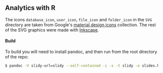 Analytics with R
----------------

The icons `database_icon`, `user_icon`, `file_icon` and `folder_icon` in the
`SVG` directory are taken from Google's
[material design icons](https://github.com/google/material-design-icons)
collection. The rest of the SVG graphics were made with
[Inkscape](https://inkscape.org/en/).


#### Build ####

To build you will need to install pandoc, and then run from the root directory of the repo:

```bash
$ pandoc -V slidy-url=slidy --self-contained -i -s -t slidy -o slides.html git-for-analysts.md
```
